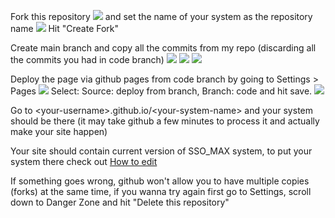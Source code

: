 Fork this repository
![](https://raw.githubusercontent.com/kezsulap/SSO_MAX_CC/move-stuff-draft/README-files/3.png)
and set the name of your system as the repository name
![](https://raw.githubusercontent.com/kezsulap/SSO_MAX_CC/move-stuff-draft/README-files/4.png)
Hit "Create Fork"

Create main branch and copy all the commits from my repo (discarding all the commits you had in code branch)
![](https://raw.githubusercontent.com/kezsulap/SSO_MAX_CC/move-stuff-draft/README-files/17.png)
![](https://raw.githubusercontent.com/kezsulap/SSO_MAX_CC/move-stuff-draft/README-files/18.png)
![](https://raw.githubusercontent.com/kezsulap/SSO_MAX_CC/move-stuff-draft/README-files/19.png)

Deploy the page via github pages from code branch by going to Settings > Pages
![](https://raw.githubusercontent.com/kezsulap/SSO_MAX_CC/move-stuff-draft/README-files/10.png)
Select: Source: deploy from branch,
Branch: code and hit save.
![](https://raw.githubusercontent.com/kezsulap/SSO_MAX_CC/move-stuff-draft/README-files/11.png)

Go to \<your-username\>.github.io/\<your-system-name\> and your system should be there (it may take github a few minutes to process it and actually make your site happen)

Your site should contain current version of SSO_MAX system, to put your system there check out [How to edit](https://raw.githubusercontent.com/kezsulap/SSO_MAX_CC/move-stuff-draft/en-how-to-edit.md)

If something goes wrong, github won't allow you to have multiple copies (forks) at the same time, if you wanna try again first go to Settings, scroll down to Danger Zone and hit "Delete this repository"
